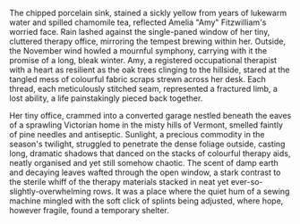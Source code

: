 The chipped porcelain sink, stained a sickly yellow from years of lukewarm water and spilled chamomile tea, reflected Amelia "Amy"  Fitzwilliam's worried face.  Rain lashed against the single-paned window of her tiny, cluttered therapy office, mirroring the tempest brewing within her.  Outside, the November wind howled a mournful symphony, carrying with it the promise of a long, bleak winter.  Amy, a registered occupational therapist with a heart as resilient as the oak trees clinging to the hillside, stared at the tangled mess of colourful fabric scraps strewn across her desk.  Each thread, each meticulously stitched seam, represented a fractured limb, a lost ability, a life painstakingly pieced back together.

Her tiny office, crammed into a converted garage nestled beneath the eaves of a sprawling Victorian home in the misty hills of Vermont, smelled faintly of pine needles and antiseptic. Sunlight, a precious commodity in the season's twilight, struggled to penetrate the dense foliage outside, casting long, dramatic shadows that danced on the stacks of colourful therapy aids, neatly organised and yet still somehow chaotic.  The scent of damp earth and decaying leaves wafted through the open window, a stark contrast to the sterile whiff of the therapy materials stacked in neat yet ever-so-slightly-overwhelming rows.  It was a place where the quiet hum of a sewing machine mingled with the soft click of splints being adjusted, where hope, however fragile, found a temporary shelter.
